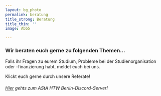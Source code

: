 ```yaml
---
layout: bg_photo
permalink: beratung
title_strong: Beratung
title_thin: ''
image: Abb5

---
```

### Wir beraten euch gerne zu folgenden Themen...

Falls ihr Fragen zu eurem Studium, Probleme bei der Studienorganisation oder -finanzierung habt, meldet euch bei uns.

Klickt euch gerne durch unsere Referate! 

######  [Hier](https://discord.com/invite/B695Bgn) gehts zum AStA HTW Berlin-Discord-Server!